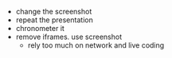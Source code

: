 * change the screenshot
* repeat the presentation
* chronometer it
* remove iframes. use screenshot
  * rely too much on network and live coding